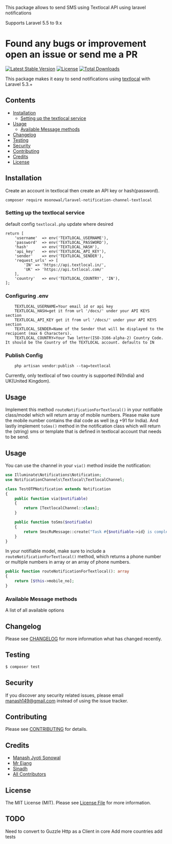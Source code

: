 This package allows to send SMS using Textlocal API using laravel notifications

Supports Laravel 5.5 to 9.x

# Found any bugs or improvement open an issue or send me a PR

[![Latest Stable Version](https://poser.pugx.org/msonowal/laravel-notification-channel-textlocal/v/stable)](https://packagist.org/packages/msonowal/laravel-notification-channel-textlocal)
[![License](https://poser.pugx.org/msonowal/laravel-notification-channel-textlocal/license)](https://packagist.org/packages/msonowal/laravel-notification-channel-textlocal)
[![Total Downloads](https://poser.pugx.org/msonowal/laravel-notification-channel-textlocal/downloads)](https://packagist.org/packages/msonowal/laravel-notification-channel-textlocal)

This package makes it easy to send notifications using [textlocal](https://www.textlocal.in/) with Laravel 5.3.+



## Contents

- [Installation](#installation)
	- [Setting up the textlocal service](#setting-up-the-textlocal-service)
- [Usage](#usage)
	- [Available Message methods](#available-message-methods)
- [Changelog](#changelog)
- [Testing](#testing)
- [Security](#security)
- [Contributing](#contributing)
- [Credits](#credits)
- [License](#license)


## Installation

Create an account in textlocal then create an API key or hash(password).

`composer require msonowal/laravel-notification-channel-textlocal`

### Setting up the textlocal service

default config `textlocal.php` update where desired
```
return [
	'username'  => env('TEXTLOCAL_USERNAME'),
	'password'  => env('TEXTLOCAL_PASSWORD'),
	'hash'      => env('TEXTLOCAL_HASH'),
	'api_key'   => env('TEXTLOCAL_API_KEY'),
	'sender'    => env('TEXTLOCAL_SENDER'),
	'request_urls' => [
		'IN' => 'https://api.textlocal.in/',
		'UK' => 'https://api.txtlocal.com/'
	],
	'country'   => env('TEXTLOCAL_COUNTRY', 'IN'),
];
```
### Configuring .env 
```
    TEXTLOCAL_USERNAME=Your email id or api key
    TEXTLOCAL_HASH=get it from url '/docs/' under your API KEYS section
    TEXTLOCAL_API_KEY get it from url '/docs/' under your API KEYS section
    TEXTLOCAL_SENDER=Name of the Sender that will be displayed to the recipient (max 6 Characters).
    TEXTLOCAL_COUNTRY=Your Two letter(ISO-3166-alpha-2) Country Code. It should be the Country of the TEXTLOCAL account. defaults to IN
```

### Publish Config
```
    php artisan vendor:publish --tag=textlocal
```

Currently, only textlocal of two country is supported IN(India) and UK(United Kingdom). 

## Usage

Implement this method `routeNotificationForTextlocal()` in your notifiable class/model which will return array of mobile numbers. Please make sure the mobile number contains the dial code as well (e.g +91 for India). And lastly implement `toSms()` method in the notification class which will return the (string) sms or template that is defined in textlocal account that needs to be send.


## Usage

You can use the channel in your `via()` method inside the notification:

```php
use Illuminate\Notifications\Notification;
use NotificationChannels\Textlocal\TextlocalChannel;

class TestOTPNotification extends Notification
{
    public function via($notifiable)
    {
        return [TextlocalChannel::class];
    }

    public function toSms($notifiable)
    {
        return SmscRuMessage::create("Task #{$notifiable->id} is complete!");
    }
}
```

In your notifiable model, make sure to include a `routeNotificationForTextlocal()` method, which returns a phone number or multiple numbers in array
or an array of phone numbers.

```php
public function routeNotificationForTextlocal(): array
{
    return [$this->mobile_no];
}
```

### Available Message methods

A list of all available options

## Changelog

Please see [CHANGELOG](CHANGELOG.md) for more information what has changed recently.

## Testing

``` bash
$ composer test
```

## Security

If you discover any security related issues, please email manash149@gmail.com instead of using the issue tracker.

## Contributing

Please see [CONTRIBUTING](CONTRIBUTING.md) for details.

## Credits

- [Manash Jyoti Sonowal](https://github.com/msonowal)
- [Mr Ejang](https://github.com/tomonsoejang)
- [Sinadh](https://github.com/tsainadh)
- [All Contributors](../../contributors)

## License

The MIT License (MIT). Please see [License File](LICENSE.md) for more information.

## TODO
Need to convert to Guzzle Http as a Client in core
Add more countries
add tests
